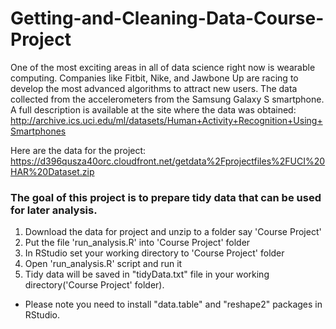 # Getting-and-Cleaning-Data-Course-Project

One of the most exciting areas in all of data science right now is wearable computing. Companies like Fitbit, Nike, and Jawbone Up are racing to develop the most advanced algorithms to attract new users. The data collected from the accelerometers from the Samsung Galaxy S smartphone. A full description is available at the site where the data was obtained: 
http://archive.ics.uci.edu/ml/datasets/Human+Activity+Recognition+Using+Smartphones 

Here are the data for the project: 
https://d396qusza40orc.cloudfront.net/getdata%2Fprojectfiles%2FUCI%20HAR%20Dataset.zip 

### The goal of this project is to prepare tidy data that can be used for later analysis.

1. Download the data for project and unzip to a folder say 'Course Project'
2. Put the file 'run_analysis.R' into 'Course Project' folder
3. In RStudio set your working directory to 'Course Project' folder
4. Open 'run_analysis.R' script and run it
5. Tidy data will be saved in "tidyData.txt" file in your working directory('Course Project' folder).

* Please note you need to install "data.table" and "reshape2" packages in RStudio.
